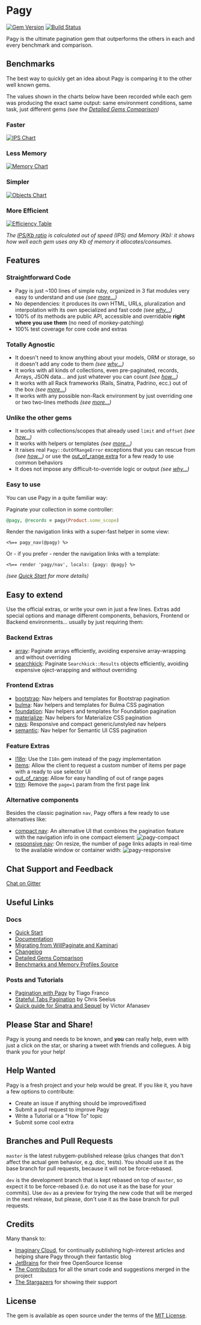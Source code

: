 # Pagy

[![Gem Version](https://badge.fury.io/rb/pagy.svg)](https://badge.fury.io/rb/pagy) [![Build Status](https://travis-ci.org/ddnexus/pagy.svg?branch=master)](https://travis-ci.org/ddnexus/pagy)

Pagy is the ultimate pagination gem that outperforms the others in each and every benchmark and comparison.

## Benchmarks

The best way to quickly get an idea about Pagy is comparing it to the other well known gems.

The values shown in the charts below have been recorded while each gem was producing the exact same output: same environment conditions, same task, just different gems _(see the [Detailed Gems Comparison](http://ddnexus.github.io/pagination-comparison/gems.html))_

### Faster

[![IPS Chart](docs/assets/images/ips-chart.png)](https://ddnexus.github.io/pagination-comparison/gems.html#ips-benchmark)

### Less Memory

[![Memory Chart](docs/assets/images/memory-chart.png)](https://ddnexus.github.io/pagination-comparison/gems.html#memory-profile)

### Simpler

[![Objects Chart](docs/assets/images/objects-chart.png)](https://ddnexus.github.io/pagination-comparison/gems.html#memory-profile)

### More Efficient

[![Efficiency Table](docs/assets/images/efficiency-table.png)](https://ddnexus.github.io/pagination-comparison/gems.html#efficiency-ratio)

_The [IPS/Kb ratio](http://ddnexus.github.io/pagination-comparison/gems.html#efficiency-ratio) is calculated out of speed (IPS) and Memory (Kb): it shows how well each gem uses any Kb of memory it allocates/consumes._

## Features

### Straightforward Code

- Pagy is just ~100 lines of simple ruby, organized in 3 flat modules very easy to understand and use _(see [more...](https://ddnexus.github.io/pagy/api))_
- No dependencies: it produces its own HTML, URLs, pluralization and interpolation with its own specialized and fast code _(see [why...](https://ddnexus.github.io/pagy/index#specialized-code-instead-of-generic-helpers))_
- 100% of its methods are public API, accessible and overridable **right where you use them** (no need of monkey-patching)
- 100% test coverage for core code and extras

### Totally Agnostic

- It doesn't need to know anything about your models, ORM or storage, so it doesn't add any code to them _(see [why...](https://ddnexus.github.io/pagy/index#stay-away-from-the-models))_
- It works with all kinds of collections, even pre-paginated, records, Arrays, JSON data... and just whatever you can count _(see [how...](https://ddnexus.github.io/pagy/how-to#paginate-any-collection))_
- It works with all Rack frameworks (Rails, Sinatra, Padrino, ecc.) out of the box _(see [more...](https://ddnexus.github.io/pagy/how-to#environment-assumptions))_
- It works with any possible non-Rack environment by just overriding one or two two-lines methods _(see [more...](https://ddnexus.github.io/pagy/how-to#environment-assumptions))_

### Unlike the other gems

- It works with collections/scopes that already used `limit` and `offset` _(see [how...](https://ddnexus.github.io/pagy/how-to#paginate-a-pre-offsetted-and-pre-limited-collection))_
- It works with helpers or templates _(see [more...](https://ddnexus.github.io/pagy/how-to#using-templates))_
- It raises real `Pagy::OutOfRangeError` exceptions that you can rescue from _(see [how...](https://ddnexus.github.io/pagy/how-to#handling-pagyoutofrangeerror-exception))_ or use the [out_of_range extra](http://ddnexus.github.io/pagy/extras/out_of_range) for a few ready to use common behaviors
- It does not impose any difficult-to-override logic or output _(see [why...](https://ddnexus.github.io/pagy/index#really-easy-to-customize))_

### Easy to use

You can use Pagy in a quite familiar way:

Paginate your collection in some controller:

```ruby
@pagy, @records = pagy(Product.some_scope)
```

Render the navigation links with a super-fast helper in some view:

```erb
<%== pagy_nav(@pagy) %>
```

Or - if you prefer - render the navigation links with a template:

```erb
<%== render 'pagy/nav', locals: {pagy: @pagy} %>
```

_(see [Quick Start](https://ddnexus.github.io/pagy/how-to#quick-start) for more details)_

## Easy to extend

Use the official extras, or write your own in just a few lines. Extras add special options and manage different components, behaviors, Frontend or Backend environments... usually by just requiring them:

### Backend Extras

- [array](http://ddnexus.github.io/pagy/extras/array): Paginate arrays efficiently, avoiding expensive array-wrapping and without overriding
- [searchkick](http://ddnexus.github.io/pagy/extras/searchkick): Paginate `Searchkick::Results` objects efficiently, avoiding expensive oject-wrapping and without overriding

### Frontend Extras

- [bootstrap](http://ddnexus.github.io/pagy/extras/bootstrap): Nav helpers and templates for Bootstrap pagination
- [bulma](http://ddnexus.github.io/pagy/extras/bulma): Nav helpers and templates for Bulma CSS pagination
- [foundation](http://ddnexus.github.io/pagy/extras/foundation): Nav helpers and templates for Foundation pagination
- [materialize](http://ddnexus.github.io/pagy/extras/materialize): Nav helpers for Materialize CSS pagination
- [navs](http://ddnexus.github.io/pagy/extras/navs): Responsive and compact generic/unstyled nav helpers
- [semantic](http://ddnexus.github.io/pagy/extras/semantic): Nav helper for Semantic UI CSS pagination

### Feature Extras

- [I18n](http://ddnexus.github.io/pagy/extras/i18n): Use the `I18n` gem instead of the pagy implementation
- [items](http://ddnexus.github.io/pagy/extras/items): Allow the client to request a custom number of items per page with a ready to use selector UI
- [out_of_range](http://ddnexus.github.io/pagy/extras/out_of_range): Allow for easy handling of out of range pages
- [trim](http://ddnexus.github.io/pagy/extras/trim): Remove the `page=1` param from the first page link

### Alternative components

Besides the classic pagination `nav`, Pagy offers a few ready to use alternatives like:

- [compact nav](http://ddnexus.github.io/pagy/extras/navs#compact-navs): An alternative UI that combines the pagination feature with the navigation info in one compact element: ![pagy-compact](docs/assets/images/pagy-compact-w.png)
- [responsive nav](http://ddnexus.github.io/pagy/extras/navs#responsive-navs): On resize, the number of page links adapts in real-time to the available window or container width: ![pagy-responsive](docs/assets/images/pagy-responsive-w.png)

## Chat Support and Feedback

[Chat on Gitter](https://gitter.im/ruby-pagy/Lobby)

## Useful Links

### Docs

- [Quick Start](https://ddnexus.github.io/pagy/how-to#quick-start)
- [Documentation](https://ddnexus.github.io/pagy/index)
- [Migrating from WillPaginate and Kaminari](https://ddnexus.github.io/pagy/migration-tips)
- [Changelog](https://github.com/ddnexus/pagy/blob/master/CHANGELOG.md)
- [Detailed Gems Comparison](https://ddnexus.github.io/pagination-comparison/gems.html)
- [Benchmarks and Memory Profiles Source](http://github.com/ddnexus/pagination-comparison)

### Posts and Tutorials

- [Pagination with Pagy](https://www.imaginarycloud.com/blog/paginating-ruby-on-rails-apps-with-pagy) by Tiago Franco
- [Stateful Tabs Pagination](https://www.imaginarycloud.com/blog/how-to-paginate-ruby-on-rails-apps-with-pagy) by Chris Seelus
- [Quick guide for Sinatra and Sequel](https://medium.com/@vfreefly/how-to-use-pagy-with-sequel-and-sinatra-157dfec1c417) by Victor Afanasev

## Please Star and Share!

Pagy is young and needs to be known, and **you** can really help, even with just a click on the star, or sharing a tweet with friends and collegues. A big thank you for your help!

## Help Wanted

Pagy is a fresh project and your help would be great. If you like it, you have a few options to contribute:

- Create an issue if anything should be improved/fixed
- Submit a pull request to improve Pagy
- Write a Tutorial or a "How To" topic
- Submit some cool extra

## Branches and Pull Requests

`master` is the latest rubygem-published release (plus changes that don't affect the actual gem behavior, e.g. doc, tests). You should use it as the base branch for pull requests, because it will not be force-rebased.

`dev` is the development branch that is kept rebased on top of `master`, so expect it to be force-rebased (i.e. do not use it as the base for your commits). Use `dev` as a preview for trying the new code that will be merged in the next release, but please, don't use it as the base branch for pull requests.

## Credits

Many thansk to:

- [Imaginary Cloud](https://www.imaginarycloud.com), for continually publishing high-interest articles and helping share Pagy through their fantastic blog
- [JetBrains](http://www.jetbrains.com) for their free OpenSource license
- [The Contributors](https://github.com/ddnexus/pagy/graphs/contributors) for all the smart code and suggestions merged in the project
- [The Stargazers](https://github.com/ddnexus/pagy/stargazers) for showing their support

## License

The gem is available as open source under the terms of the [MIT License](https://opensource.org/licenses/MIT).
